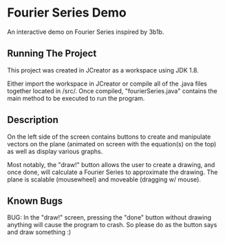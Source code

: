 # Fourier Series Demo
An interactive demo on Fourier Series inspired by 3b1b.

## Running The Project

This project was created in JCreator as a workspace using JDK 1.8.

Either import the workspace in JCreator or compile all of the .java files together located in /src/.
Once compiled, "fourierSeries.java" contains the main method to be executed to run the program.

## Description

On the left side of the screen contains buttons to create and manipulate vectors on the plane (animated on screen with the equation(s) on the top) as well as display various graphs.

Most notably, the "draw!" button allows the user to create a drawing, and once done, will calculate a Fourier Series to approximate the drawing.
The plane is scalable (mousewheel) and moveable (dragging w/ mouse).

## Known Bugs
BUG: In the "draw!" screen, pressing the "done" button without drawing anything will cause the program to crash. So please do as the button says and draw something :)
